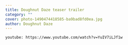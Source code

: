 ```yaml
---
title: Doughnut Daze teaser trailer
category: ""
cover: photo-1490474418585-ba9bad8fd0ea.jpg
author: Doughnut Daze
---
```


`youtube: https://www.youtube.com/watch?v=YuIV7iLJf1w`